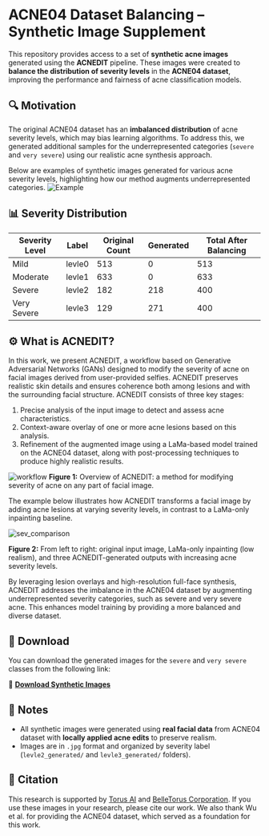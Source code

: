 # ACNE04 Dataset Balancing – Synthetic Image Supplement

This repository provides access to a set of **synthetic acne images** generated using the **ACNEDIT** pipeline. These images were created to **balance the distribution of severity levels** in the **ACNE04 dataset**, improving the performance and fairness of acne classification models.

## 🔍 Motivation

The original ACNE04 dataset has an **imbalanced distribution** of acne severity levels, which may bias learning algorithms. To address this, we generated additional samples for the underrepresented categories (`severe` and `very severe`) using our realistic acne synthesis approach.

Below are examples of synthetic images generated for various acne severity levels, highlighting how our method augments underrepresented categories.
![Example](https://github.com/user-attachments/assets/9c7df5cc-d5c0-4a54-b5f0-e1ced61af096)

## 📊 Severity Distribution

| Severity Level | Label  | Original Count | Generated | Total After Balancing |
|----------------|--------|----------------|-----------|------------------------|
| Mild           | levle0 | 513            | 0         | 513                    |
| Moderate       | levle1 | 633            | 0         | 633                    |
| Severe         | levle2 | 182            | 218       | 400                    |
| Very Severe    | levle3 | 129            | 271       | 400                    |

## ⚙️ What is ACNEDIT?

In this work, we present ACNEDIT, a workflow based on Generative Adversarial Networks (GANs) designed to modify the severity of acne on facial images derived from user-provided selfies. ACNEDIT preserves realistic skin details and ensures coherence both among lesions and with the surrounding facial structure. ACNEDIT consists of three key stages:
1.  Precise analysis of the input image to detect and assess acne characteristics.
2.  Context-aware overlay of one or more acne lesions based on this analysis.
3.  Refinement of the augmented image using a LaMa-based model trained on the ACNE04 dataset, along with post-processing techniques to produce highly realistic results.

![workflow](https://github.com/user-attachments/assets/b28cee69-f017-4b69-b85f-29eb7cc43a4c)
**Figure 1:** Overview of ACNEDIT: a method for modifying severity of acne on any part of facial image.

The example below illustrates how ACNEDIT transforms a facial image by adding acne lesions at varying severity levels, in contrast to a LaMa-only inpainting baseline.

![sev_comparison](https://github.com/user-attachments/assets/937d6c68-4898-4fcd-80e3-f700bc6fc873)

**Figure 2:** From left to right: original input image, LaMa-only inpainting (low realism), and three ACNEDIT-generated outputs with increasing acne severity levels.

By leveraging lesion overlays and high-resolution full-face synthesis, ACNEDIT addresses the imbalance in the ACNE04 dataset by augmenting underrepresented severity categories, such as severe and very severe acne. This enhances model training by providing a more balanced and diverse dataset.

## 📁 Download

You can download the generated images for the `severe` and `very severe` classes from the following link:

🔗 **[Download Synthetic Images](https://drive.google.com/drive/folders/1A4bCGSCOWIjHkfEGRumhQwsZWQXaM_EQ?usp=sharing)**  

## 🧪 Notes

- All synthetic images were generated using **real facial data** from ACNE04 dataset with **locally applied acne edits** to preserve realism.
- Images are in `.jpg` format and organized by severity label (`levle2_generated/` and `levle3_generated/` folders).

## 📄 Citation
This research is supported by [Torus AI](https://torus.ai) and [BelleTorus Corporation](https://belle.ai).
If you use these images in your research, please cite our work.
We also thank Wu et al. for providing the ACNE04 dataset, which served as a foundation for this work. 

